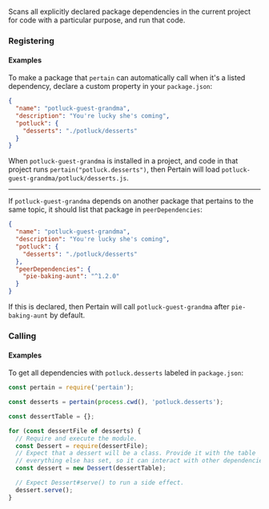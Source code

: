 Scans all explicitly declared package dependencies in the current project for code with a particular purpose, and run that code.

### Registering

#### Examples

To make a package that `pertain` can automatically call when it's a listed dependency, declare a custom property in your `package.json`:

```json
{
  "name": "potluck-guest-grandma",
  "description": "You're lucky she's coming",
  "potluck": {
    "desserts": "./potluck/desserts"
  }
}
```

When `potluck-guest-grandma` is installed in a project, and code in that project runs `pertain("potluck.desserts")`, then Pertain will load `potluck-guest-grandma/potluck/desserts.js`.

---

If `potluck-guest-grandma` depends on another package that pertains to the same topic, it should list that package in `peerDependencies`:

```json
{
  "name": "potluck-guest-grandma",
  "description": "You're lucky she's coming",
  "potluck": {
    "desserts": "./potluck/desserts"
  },
  "peerDependencies": {
    "pie-baking-aunt": "^1.2.0"
  }
}
```

If this is declared, then Pertain will call `potluck-guest-grandma` after `pie-baking-aunt` by default.

### Calling

#### Examples

To get all dependencies with `potluck.desserts` labeled in `package.json`:

```js
const pertain = require('pertain');

const desserts = pertain(process.cwd(), 'potluck.desserts');

const dessertTable = {};

for (const dessertFile of desserts) {
  // Require and execute the module.
  const Dessert = require(dessertFile);
  // Expect that a dessert will be a class. Provide it with the table
  // everything else has set, so it can interact with other dependencies.
  const dessert = new Dessert(dessertTable);

  // Expect Dessert#serve() to run a side effect.
  dessert.serve();
}
```
